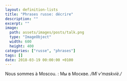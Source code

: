 ```yaml
---
layout: definition-lists
title: "Phrases russe: décrire"
description: ""
excerpt: ""
image:
  path: assets/images/posts/talk.png
  type: "ImageObject"
  width: 600
  height: 400
categories: ["russe", "phrases"]
tags: []
date: 2018-03-19 00:00:00 +0100
---
```


Nous sommes à Moscou.
: Мы в Москве.
*/Mî v'maskviè./*
